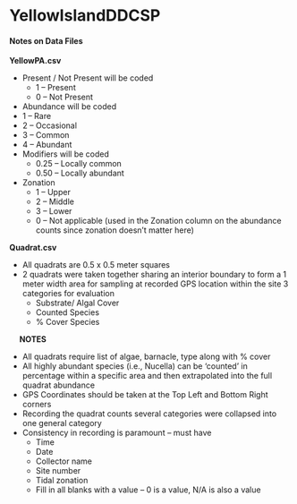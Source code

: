 # YellowIslandDDCSP
#### Notes on Data Files

**YellowPA.csv**
* Present / Not Present will be coded
  * 1 – Present
  * 0 – Not Present
*	Abundance will be coded
   * 1 – Rare
   * 2 – Occasional
   * 3 – Common
   * 4 – Abundant
* Modifiers will be coded
  * 0.25 – Locally common
  * 0.50 – Locally abundant
* Zonation
  * 1 – Upper
  * 2 – Middle
  * 3 – Lower
  * 0 – Not applicable (used in the Zonation column on the abundance counts since zonation doesn’t matter here)

**Quadrat.csv**
* All quadrats are 0.5 x 0.5 meter squares
* 2 quadrats were taken together sharing an interior boundary to form a 1 meter width area for sampling at recorded GPS location within the site
3 categories for evaluation
  * Substrate/ Algal Cover
  * Counted Species
  * % Cover Species

 
**NOTES**
* All quadrats require list of algae, barnacle, type along with % cover
* All highly abundant species (i.e., Nucella) can be ‘counted’ in percentage within a specific area and then extrapolated into the full quadrat abundance
* GPS Coordinates should be taken  at the Top Left and Bottom Right corners
* Recording the quadrat counts several categories were collapsed into one general category
* Consistency in recording is paramount – must have
  * Time
  * Date
  * Collector name
  * Site number
  * Tidal zonation 
  * Fill in all blanks with a value – 0 is a value, N/A is also a value

